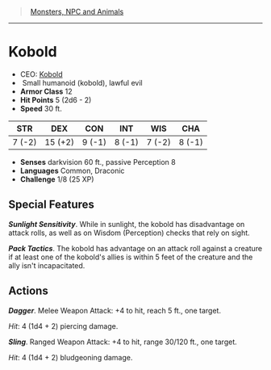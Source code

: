 ﻿---
!MonsterItem
Family: MonsterVO
Type: humanoid (kobold)
Size: Small
Alignment: lawful evil
ArmorClass: 12
HitPoints: 5 (2d6 - 2)
Speed: 30 ft.
Strength: ' 7 (-2)'
Dexterity: 15 (+2)
Constitution: ' 9 (-1)'
Intelligence: ' 8 (-1)'
Wisdom: ' 7 (-2)'
Charisma: ' 8 (-1)'
Senses: darkvision 60 ft., passive Perception 8
Languages: Common, Draconic
Challenge: 1/8 (25 XP)
Id: monsters_vo.md#kobold
ParentLink: monsters_vo.md#monsters-npc-and-animals
Name: Kobold
ParentName: Monsters, NPC and Animals
NameLevel: 1
AltName: '[Kobold](hd_monsters_kobold.md)'
Attributes:
  Name: Kobold
  Markdown: >+
    # <!--Name-->Kobold<!--/Name-->


    - CEO: <!--AltName-->[Kobold](hd_monsters_kobold.md)<!--/AltName-->

    -  <!--Size-->Small<!--/Size--> <!--Type-->humanoid (kobold)<!--/Type-->, <!--Alignment-->lawful evil<!--/Alignment-->

    - **Armor Class** <!--ArmorClass-->12<!--/ArmorClass-->

    - **Hit Points** <!--HitPoints-->5 (2d6 - 2)<!--/HitPoints-->

    - **Speed** <!--Speed-->30 ft.<!--/Speed-->


    |STR|DEX|CON|INT|WIS|CHA|

    |---|---|---|---|---|---|

    |<!--Strength--> 7 (-2)<!--/Strength-->|<!--Dexterity-->15 (+2)<!--/Dexterity-->|<!--Constitution--> 9 (-1)<!--/Constitution-->|<!--Intelligence--> 8 (-1)<!--/Intelligence-->|<!--Wisdom--> 7 (-2)<!--/Wisdom-->|<!--Charisma--> 8 (-1)<!--/Charisma-->|


    - **Senses** <!--Senses-->darkvision 60 ft., passive Perception 8<!--/Senses-->

    - **Languages** <!--Languages-->Common, Draconic<!--/Languages-->

    - **Challenge** <!--Challenge-->1/8 (25 XP)<!--/Challenge-->


    ## Special Features


    **_Sunlight Sensitivity_**. While in sunlight, the kobold has disadvantage on attack rolls, as well as on Wisdom (Perception) checks that rely on sight.


    **_Pack Tactics_**. The kobold has advantage on an attack roll against a creature if at least one of the kobold's allies is within 5 feet of the creature and the ally isn't incapacitated.


    ## Actions


    **_Dagger_**. Melee Weapon Attack: +4 to hit, reach 5 ft., one target.


    _Hit_: 4 (1d4 + 2) piercing damage.


    **_Sling_**. Ranged Weapon Attack: +4 to hit, range 30/120 ft., one target.


    _Hit_: 4 (1d4 + 2) bludgeoning damage.

  AltName: '[Kobold](hd_monsters_kobold.md)'
  Size: Small
  Type: humanoid (kobold)
  Alignment: lawful evil
  ArmorClass: 12
  HitPoints: 5 (2d6 - 2)
  Speed: 30 ft.
  Strength: ' 7 (-2)'
  Dexterity: 15 (+2)
  Constitution: ' 9 (-1)'
  Intelligence: ' 8 (-1)'
  Wisdom: ' 7 (-2)'
  Charisma: ' 8 (-1)'
  Senses: darkvision 60 ft., passive Perception 8
  Languages: Common, Draconic
  Challenge: 1/8 (25 XP)
AttributesDictionary: >+
  Name: Kobold

  Markdown: >+

    # <!--Name-->Kobold<!--/Name-->





    - CEO: <!--AltName-->[Kobold](hd_monsters_kobold.md)<!--/AltName-->



    -  <!--Size-->Small<!--/Size--> <!--Type-->humanoid (kobold)<!--/Type-->, <!--Alignment-->lawful evil<!--/Alignment-->



    - **Armor Class** <!--ArmorClass-->12<!--/ArmorClass-->



    - **Hit Points** <!--HitPoints-->5 (2d6 - 2)<!--/HitPoints-->



    - **Speed** <!--Speed-->30 ft.<!--/Speed-->





    |STR|DEX|CON|INT|WIS|CHA|



    |---|---|---|---|---|---|



    |<!--Strength--> 7 (-2)<!--/Strength-->|<!--Dexterity-->15 (+2)<!--/Dexterity-->|<!--Constitution--> 9 (-1)<!--/Constitution-->|<!--Intelligence--> 8 (-1)<!--/Intelligence-->|<!--Wisdom--> 7 (-2)<!--/Wisdom-->|<!--Charisma--> 8 (-1)<!--/Charisma-->|





    - **Senses** <!--Senses-->darkvision 60 ft., passive Perception 8<!--/Senses-->



    - **Languages** <!--Languages-->Common, Draconic<!--/Languages-->



    - **Challenge** <!--Challenge-->1/8 (25 XP)<!--/Challenge-->





    ## Special Features





    **_Sunlight Sensitivity_**. While in sunlight, the kobold has disadvantage on attack rolls, as well as on Wisdom (Perception) checks that rely on sight.





    **_Pack Tactics_**. The kobold has advantage on an attack roll against a creature if at least one of the kobold's allies is within 5 feet of the creature and the ally isn't incapacitated.





    ## Actions





    **_Dagger_**. Melee Weapon Attack: +4 to hit, reach 5 ft., one target.





    _Hit_: 4 (1d4 + 2) piercing damage.





    **_Sling_**. Ranged Weapon Attack: +4 to hit, range 30/120 ft., one target.





    _Hit_: 4 (1d4 + 2) bludgeoning damage.



  AltName: '[Kobold](hd_monsters_kobold.md)'

  Size: Small

  Type: humanoid (kobold)

  Alignment: lawful evil

  ArmorClass: 12

  HitPoints: 5 (2d6 - 2)

  Speed: 30 ft.

  Strength: ' 7 (-2)'

  Dexterity: 15 (+2)

  Constitution: ' 9 (-1)'

  Intelligence: ' 8 (-1)'

  Wisdom: ' 7 (-2)'

  Charisma: ' 8 (-1)'

  Senses: darkvision 60 ft., passive Perception 8

  Languages: Common, Draconic

  Challenge: 1/8 (25 XP)

---
> [Monsters, NPC and Animals](srd_monsters.md)

---

# Kobold

- CEO: [Kobold](hd_monsters_kobold.md)
-  Small humanoid (kobold), lawful evil
- **Armor Class** 12
- **Hit Points** 5 (2d6 - 2)
- **Speed** 30 ft.

|STR|DEX|CON|INT|WIS|CHA|
|---|---|---|---|---|---|
| 7 (-2)|15 (+2)| 9 (-1)| 8 (-1)| 7 (-2)| 8 (-1)|

- **Senses** darkvision 60 ft., passive Perception 8
- **Languages** Common, Draconic
- **Challenge** 1/8 (25 XP)

## Special Features

**_Sunlight Sensitivity_**. While in sunlight, the kobold has disadvantage on attack rolls, as well as on Wisdom (Perception) checks that rely on sight.

**_Pack Tactics_**. The kobold has advantage on an attack roll against a creature if at least one of the kobold's allies is within 5 feet of the creature and the ally isn't incapacitated.

## Actions

**_Dagger_**. Melee Weapon Attack: +4 to hit, reach 5 ft., one target.

_Hit_: 4 (1d4 + 2) piercing damage.

**_Sling_**. Ranged Weapon Attack: +4 to hit, range 30/120 ft., one target.

_Hit_: 4 (1d4 + 2) bludgeoning damage.

